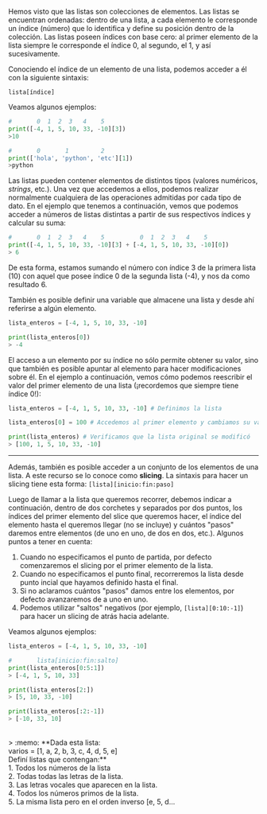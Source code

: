 Hemos visto que las listas son colecciones de elementos. Las listas se encuentran ordenadas: dentro de una lista, a cada elemento le corresponde un índice (número) que lo identifica y define su posición dentro de la colección. Las listas poseen índices con base cero: al primer elemento de la lista siempre le corresponde el índice 0, al segundo, el 1, y así sucesivamente.

Conociendo el índice de un elemento de una lista, podemos acceder a él con la siguiente sintaxis:

`lista[índice]` <br>

Veamos algunos ejemplos:

``` python
#       0  1  2  3   4    5 
print([-4, 1, 5, 10, 33, -10][3])
>10
``` 

``` python
#       0       1         2
print(['hola', 'python', 'etc'][1])
>python
``` 

Las listas pueden contener elementos de distintos tipos (valores numéricos, _strings_, etc.). Una vez que accedemos a ellos, podemos realizar normalmente cualquiera de las operaciones admitidas por cada tipo de dato. En el ejemplo que tenemos a continuación, vemos que podemos acceder a números de listas distintas a partir de sus respectivos índices y calcular su suma:

``` python
#       0  1  2  3   4    5          0  1  2  3   4    5
print([-4, 1, 5, 10, 33, -10][3] + [-4, 1, 5, 10, 33, -10][0])
> 6
``` 

De esta forma, estamos sumando el número con índice 3 de la primera lista (10) con aquel que posee índice 0 de la segunda lista (-4), y nos da como resultado 6.

También es posible definir una variable que almacene una lista y desde ahí referirse a algún elemento.

``` python
lista_enteros = [-4, 1, 5, 10, 33, -10]

print(lista_enteros[0])
> -4
``` 

El acceso a un elemento por su índice no sólo permite obtener su valor, sino que también es posible apuntar al elemento para hacer modificaciones sobre él. En el ejemplo a continuación, vemos cómo podemos reescribir el valor del primer elemento de una lista (¡recordemos que siempre tiene índice 0!):

``` python
lista_enteros = [-4, 1, 5, 10, 33, -10] # Definimos la lista

lista_enteros[0] = 100 # Accedemos al primer elemento y cambiamos su valor

print(lista_enteros) # Verificamos que la lista original se modificó
> [100, 1, 5, 10, 33, -10]
``` 

****

Además, también es posible acceder a un conjunto de los elementos de una lista. A este recurso se lo conoce como **slicing**. La sintaxis para hacer un slicing tiene esta forma: `[lista][inicio:fin:paso]`

Luego de llamar a la lista que queremos recorrer, debemos indicar a continuación, dentro de dos corchetes y separados por dos puntos,  los índices del primer elemento del slice que queremos hacer, el índice del elemento hasta el queremos llegar (no se incluye) y cuántos "pasos" daremos entre elementos (de uno en uno, de dos en dos, etc.). Algunos puntos a tener en cuenta:

1. Cuando no especificamos el punto de partida, por defecto comenzaremos el slicing por el primer elemento de la lista.
2. Cuando no especificamos el punto final, recorreremos la lista desde punto incial que hayamos definido hasta el final.
3. Si no aclaramos cuántos "pasos" damos entre los elementos, por defecto avanzaremos de a uno en uno.
4. Podemos utilizar "saltos" negativos (por ejemplo, `[lista][0:10:-1]`) para hacer un slicing de atrás hacia adelante.

Veamos algunos ejemplos:

``` python
lista_enteros = [-4, 1, 5, 10, 33, -10]

#       lista[inicio:fin:salto]
print(lista_enteros[0:5:1])
> [-4, 1, 5, 10, 33]

print(lista_enteros[2:])
> [5, 10, 33, -10]

print(lista_enteros[:2:-1])
> [-10, 33, 10]
``` 
<br>
> :memo: **Dada esta lista: <br>
      varios = [1, a, 2, b, 3, c, 4, d, 5, e] <br>
Definí listas que contengan:**<br>
1. Todos los números de la lista<br>
2. Todas todas las letras de la lista. <br>
3. Las letras vocales que aparecen en la lista. <br>
4. Todos los números primos de la lista. <br>
5. La misma lista pero en el orden inverso [e, 5, d...
<br>
